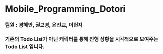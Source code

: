# Mobile_Programming_Dotori

### 팀원 : 경혜안, 권보경, 윤진교, 이헌재

### 기존의 Todo List가 아닌 캐릭터를 통해 진행 상황을 시각적으로 보여주는 Todo List 입니다. 
